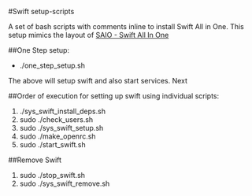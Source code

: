 #Swift setup-scripts

A set of bash scripts with comments inline to install Swift All in One.
This setup mimics the layout of [SAIO - Swift All In One](http://docs.openstack.org/developer/swift/development_saio.html)

##One Step setup:

* ./one_step_setup.sh

The above will setup swift and also start services.
Next

##Order of execution for setting up swift using individual scripts:

1. ./sys_swift_install_deps.sh
2. sudo ./check_users.sh
3. sudo ./sys_swift_setup.sh
4. sudo ./make_openrc.sh
5. sudo ./start_swift.sh


##Remove Swift

1. sudo ./stop_swift.sh 
2. sudo ./sys_swift_remove.sh
